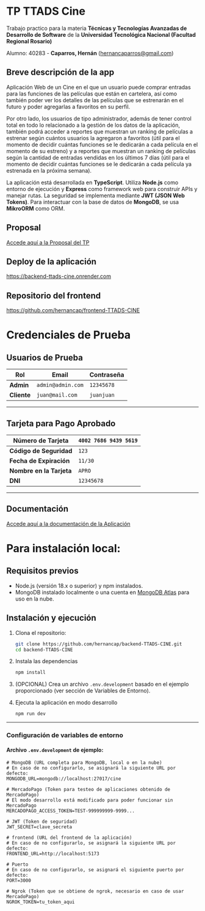 # TP TTADS Cine
Trabajo practico para la materia **Técnicas y Tecnologías Avanzadas de Desarrollo de Software** de la **Universidad Tecnológica Nacional (Facultad Regional Rosario)**

Alumno: 40283 - **Caparros, Hernán** (hernancaparros@gmail.com)

## Breve descripción de la app
Aplicación Web de un Cine en el que un usuario puede comprar entradas para las funciones de las películas que están en cartelera, así como también poder ver los detalles de las películas que se estrenarán en el futuro y poder agregarlas a favoritos en su perfil.

Por otro lado, los usuarios de tipo administrador, además de tener control total en todo lo relacionado a la gestión de los datos de la aplicación, también podrá acceder a reportes que muestran un ranking de películas a estrenar según cuántos usuarios la agregaron a favoritos (útil para el momento de decidir cuántas funciones se le dedicarán a cada película en el momento de su estreno) y a reportes que muestran un ranking de películas según la cantidad de entradas vendidas en los últimos 7 días (útil para el momento de decidir cuántas funciones se le dedicarán a cada película ya estrenada en la próxima semana).

La aplicación está desarrollada en **TypeScript**. Utiliza **Node.js** como entorno de ejecución y **Express** como framework web para construir APIs y manejar rutas. La seguridad se implementa mediante **JWT (JSON Web Tokens)**. Para interactuar con la base de datos de **MongoDB**, se usa **MikroORM** como ORM.

## Proposal
[Accede aquí a la Proposal del TP](https://github.com/hernancap/backend-TTADS-CINE/blob/main/docs/proposal.md)

## Deploy de la aplicación
https://backend-ttads-cine.onrender.com

## Repositorio del frontend
https://github.com/hernancap/frontend-TTADS-CINE


# Credenciales de Prueba

## Usuarios de Prueba

| Rol           | Email       | Contraseña  |
|--------------|----------------------|-------------|
| **Admin** | `admin@admin.com`               | `12345678`  |
| **Cliente**      | `juan@mail.com`               | `juanjuan`  |

---

## Tarjeta para Pago Aprobado  

| **Número de Tarjeta** | `4002 7686 9439 5619` |
|-------------------------|----------------------|
| **Código de Seguridad** | `123` |
| **Fecha de Expiración** | `11/30` |
| **Nombre en la Tarjeta** | `APRO` |
| **DNI** | `12345678` |

---

## Documentación  
[Accede aquí a la documentación de la Aplicación](https://github.com/hernancap/backend-TTADS-CINE/tree/main/docs) 

# Para instalación local:

## Requisitos previos
- Node.js (versión 18.x o superior) y npm instalados.
- MongoDB instalado localmente o una cuenta en [MongoDB Atlas](https://www.mongodb.com/cloud/atlas) para uso en la nube.

## Instalación y ejecución
1. Clona el repositorio:
   ```bash
   git clone https://github.com/hernancap/backend-TTADS-CINE.git
   cd backend-TTADS-CINE
   ```
2. Instala las dependencias
    ```bash
    npm install
    ```
3. (OPCIONAL) Crea un archivo `.env.development` basado en el ejemplo proporcionado (ver sección de Variables de Entorno). 

4. Ejecuta la aplicación en modo desarrollo
    ```bash
    npm run dev
    ```
---

### **Configuración de variables de entorno**
#### **Archivo `.env.development` de ejemplo:** 
```env
# MongoDB (URL completa para MongoDB, local o en la nube)
# En caso de no configurarlo, se asignará la siguiente URL por defecto:
MONGODB_URL=mongodb://localhost:27017/cine 

# MercadoPago (Token para testeo de aplicaciones obtenido de MercadoPago)
# El modo desarrollo está modificado para poder funcionar sin MercadoPago
MERCADOPAGO_ACCESS_TOKEN=TEST-999999999-9999...

# JWT (Token de seguridad) 
JWT_SECRET=clave_secreta

# frontend (URL del frontend de la aplicación)
# En caso de no configurarlo, se asignará la siguiente URL por defecto:
FRONTEND_URL=http://localhost:5173

# Puerto 
# En caso de no configurarlo, se asignará el siguiente puerto por defecto:
PORT=3000

# Ngrok (Token que se obtiene de ngrok, necesario en caso de usar MercadoPago)
NGROK_TOKEN=tu_token_aqui
```

